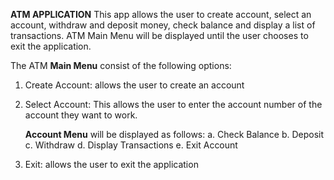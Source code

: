 **ATM APPLICATION**
This app allows the user to create account, select an  account, withdraw and deposit money, check balance and display a list of transactions.
ATM Main Menu will be displayed until the user chooses to exit the application. 

The ATM **Main Menu** consist of the following options:
1.	Create Account: allows the user to create an account
2.	Select Account: This allows the user to enter the account number of the account they want to work. 

  	**Account Menu** will be displayed as follows:
    a.	Check Balance
  	b.	Deposit
  	c.	Withdraw
  	d.	Display Transactions
  	e.	Exit Account
  	
3.	Exit: allows the user to exit the application
